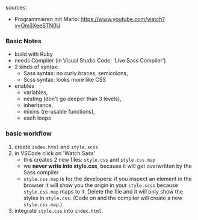 sources: 
- Programmieren mit Mario: https://www.youtube.com/watch?v=Om3XeeSTN0U

### Basic Notes
- build with Ruby
- needs Compiler (in Visual Studio Code: 'Live Sass Compiler')
- 2 kinds of syntax: 
  - Sass syntax: no curly braces, semicolons,
  - Scss syntax: looks more like CSS 
- enables 
  - variables, 
  - nesting (don't go deeper than 3 levels), 
  - inheritance, 
  - mixins (re-usable functions), 
  - each loops



### basic workflow
1. create `index.html` and `style.scss`
2. in VSCode click on 'Watch Sass'
   - this creates 2 new files: `style.css` and `style.css.map`
    - we **never write into style.css**, because it will get overwritten by the Sass compiler
    - `style.css.map` is for the developers: if you inspect an element in the browser it will show you the origin in your `style.scss` because `style.css.map` maps to it. Delete the file and it will only show the styles in `style.css`. (Code on and the compiler will create a new `style.css.map`.)
3. integrate `style.css` into `index.html`.